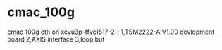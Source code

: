 # cmac_100g
cmac 100g eth on xcvu3p-ffvc1517-2-i
1,TSM2222-A V1.00 devlopment board
2,AXIS interface
3,loop buf

